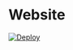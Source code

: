 # Website

[![Deploy](https://github.com/laikadogai/website/actions/workflows/deploy.yml/badge.svg)](https://github.com/laikadogai/website/actions/workflows/deploy.yml)
